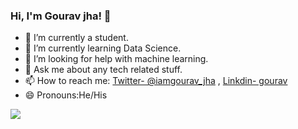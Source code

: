 ### Hi, I'm Gourav jha! 👋

- 🔭 I’m currently a student. 
- 🌱 I’m currently learning Data Science.
- 🤔 I’m looking for help with machine learning.
- 💬 Ask me about any tech related stuff.
- 📫 How to reach me: [Twitter- @iamgourav_jha](https://twitter.com/iamgourav_jha) , [Linkdin- gourav](https://www.linkedin.com/in/gouravjha/)
- 😄 Pronouns:He/His
<img src="https://github-readme-stats.vercel.app/api?username=iamgouravjha&&show_icons=true&title_color=ffffff&icon_color=bb2acf&text_color=daf7dc&bg_color=151515">
